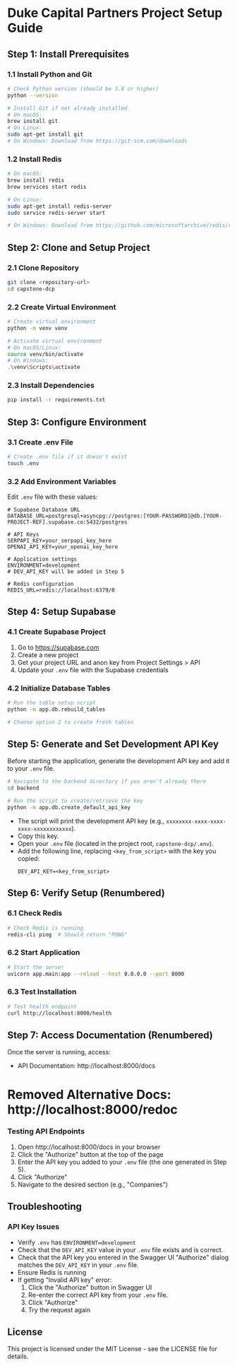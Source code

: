 # Duke Capital Partners Project Setup Guide

## Step 1: Install Prerequisites

### 1.1 Install Python and Git
```bash
# Check Python version (should be 3.8 or higher)
python --version

# Install Git if not already installed
# On macOS:
brew install git
# On Linux:
sudo apt-get install git
# On Windows: Download from https://git-scm.com/downloads
```

### 1.2 Install Redis
```bash
# On macOS:
brew install redis
brew services start redis

# On Linux:
sudo apt-get install redis-server
sudo service redis-server start

# On Windows: Download from https://github.com/microsoftarchive/redis/releases
```

## Step 2: Clone and Setup Project

### 2.1 Clone Repository
```bash
git clone <repository-url>
cd capstone-dcp
```

### 2.2 Create Virtual Environment
```bash
# Create virtual environment
python -m venv venv

# Activate virtual environment
# On macOS/Linux:
source venv/bin/activate
# On Windows:
.\venv\Scripts\activate
```

### 2.3 Install Dependencies
```bash
pip install -r requirements.txt
```

## Step 3: Configure Environment

### 3.1 Create .env File
```bash
# Create .env file if it doesn't exist
touch .env
```

### 3.2 Add Environment Variables
Edit `.env` file with these values:
```dotenv
# Supabase Database URL
DATABASE_URL=postgresql+asyncpg://postgres:[YOUR-PASSWORD]@db.[YOUR-PROJECT-REF].supabase.co:5432/postgres

# API Keys
SERPAPI_KEY=your_serpapi_key_here
OPENAI_API_KEY=your_openai_key_here

# Application settings
ENVIRONMENT=development
# DEV_API_KEY will be added in Step 5

# Redis configuration
REDIS_URL=redis://localhost:6379/0
```

## Step 4: Setup Supabase

### 4.1 Create Supabase Project
1. Go to https://supabase.com
2. Create a new project
3. Get your project URL and anon key from Project Settings > API
4. Update your `.env` file with the Supabase credentials

### 4.2 Initialize Database Tables
```bash
# Run the table setup script
python -m app.db.rebuild_tables

# Choose option 2 to create fresh tables
```

## Step 5: Generate and Set Development API Key

Before starting the application, generate the development API key and add it to your `.env` file.

```bash
# Navigate to the backend directory if you aren't already there
cd backend

# Run the script to create/retrieve the key
python -m app.db.create_default_api_key
```

- The script will print the development API key (e.g., `xxxxxxxx-xxxx-xxxx-xxxx-xxxxxxxxxxxx`).
- Copy this key.
- Open your `.env` file (located in the project root, `capstone-dcp/.env`).
- Add the following line, replacing `<key_from_script>` with the key you copied:
  ```dotenv
  DEV_API_KEY=<key_from_script>
  ```

## Step 6: Verify Setup (Renumbered)

### 6.1 Check Redis
```bash
# Check Redis is running
redis-cli ping  # Should return "PONG"
```

### 6.2 Start Application
```bash
# Start the server
uvicorn app.main:app --reload --host 0.0.0.0 --port 8000
```

### 6.3 Test Installation
```bash
# Test health endpoint
curl http://localhost:8000/health
```

## Step 7: Access Documentation (Renumbered)

Once the server is running, access:
- API Documentation: http://localhost:8000/docs
# Removed Alternative Docs: http://localhost:8000/redoc

### Testing API Endpoints
1. Open http://localhost:8000/docs in your browser
2. Click the "Authorize" button at the top of the page
3. Enter the API key you added to your `.env` file (the one generated in Step 5).
4. Click "Authorize"
5. Navigate to the desired section (e.g., "Companies")

## Troubleshooting

### API Key Issues
- Verify `.env` has `ENVIRONMENT=development`
- Check that the `DEV_API_KEY` value in your `.env` file exists and is correct.
- Check that the API key you entered in the Swagger UI "Authorize" dialog matches the `DEV_API_KEY` in your `.env` file.
- Ensure Redis is running
- If getting "Invalid API key" error:
  1. Click the "Authorize" button in Swagger UI
  2. Re-enter the correct API key from your `.env` file.
  3. Click "Authorize"
  4. Try the request again

## License
This project is licensed under the MIT License - see the LICENSE file for details.
